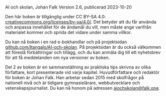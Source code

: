 AI och skolan, Johan Falk
Version 2.6, publicerad 2023-10-20

Den här boken är tillgänglig under CC BY-SA 4.0: [creativecommons.org/licenses/by-sa/4.0/][1]. Det betyder att du får använda och anpassa innehållet för de ändamål du vill, men måste ange varifrån materialet kommer och sprida det vidare under samma villkor.

Du kan nå boken i en rad e-bokhandlar och på projektsidan [github.com/Itangalo/AI-och-skolan][2]. På projektsidan är du också välkommen att föreslå förbättringar och tillägg, och du kan anmäla dig till ett nyhetsbrev för att få meddelanden om nya versioner av boken.

Del 2 av boken är en sammanställning av praktiska tips skrivna av olika författare, kort presenterade vid varje kapitel. Huvudförfattare och redaktör för boken är Johan Falk. Han arbetar sedan 2015 med skolfrågor på nationell nivå och är tidigare gymnasielärare, webbutvecklare och vetenskapsjournalist. Du kan nå honom på adressen [aiochskolan@falk.one][3].

[1]:	https://creativecommons.org/licenses/by-sa/4.0/
[2]:	https://github.com/Itangalo/AI-och-skolan
[3]:	mailto:aiochskolan@falk.one